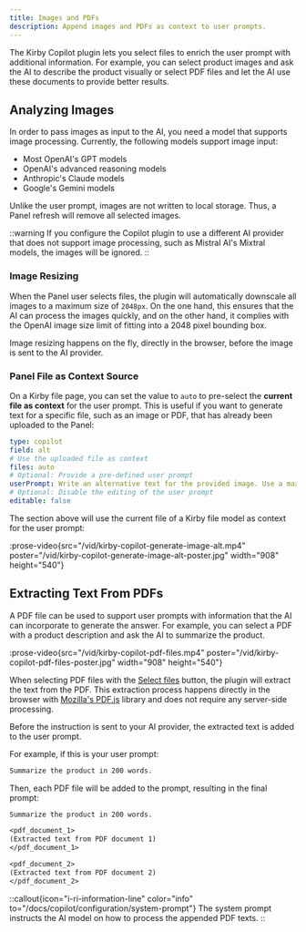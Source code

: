 ```yaml
---
title: Images and PDFs
description: Append images and PDFs as context to user prompts.
---
```


The Kirby Copilot plugin lets you select files to enrich the user prompt with additional information. For example, you can select product images and ask the AI to describe the product visually or select PDF files and let the AI use these documents to provide better results.

## Analyzing Images

In order to pass images as input to the AI, you need a model that supports image processing. Currently, the following models support image input:

- Most OpenAI's GPT models
- OpenAI's advanced reasoning models
- Anthropic's Claude models
- Google's Gemini models

Unlike the user prompt, images are not written to local storage. Thus, a Panel refresh will remove all selected images.

::warning
If you configure the Copilot plugin to use a different AI provider that does not support image processing, such as Mistral AI's Mixtral models, the images will be ignored.
::

### Image Resizing

When the Panel user selects files, the plugin will automatically downscale all images to a maximum size of `2048px`. On the one hand, this ensures that the AI can process the images quickly, and on the other hand, it complies with the OpenAI image size limit of fitting into a 2048 pixel bounding box.

Image resizing happens on the fly, directly in the browser, before the image is sent to the AI provider.

### Panel File as Context Source

On a Kirby file page, you can set the value to `auto` to pre-select the **current file as context** for the user prompt. This is useful if you want to generate text for a specific file, such as an image or PDF, that has already been uploaded to the Panel:

```yaml [sections/copilot.yml]
type: copilot
field: alt
# Use the uploaded file as context
files: auto
# Optional: Provide a pre-defined user prompt
userPrompt: Write an alternative text for the provided image. Use a maximum of 10 words.
# Optional: Disable the editing of the user prompt
editable: false
```

The section above will use the current file of a Kirby file model as context for the user prompt:

:prose-video{src="/vid/kirby-copilot-generate-image-alt.mp4" poster="/vid/kirby-copilot-generate-image-alt-poster.jpg" width="908" height="540"}

## Extracting Text From PDFs

A PDF file can be used to support user prompts with information that the AI can incorporate to generate the answer. For example, you can select a PDF with a product description and ask the AI to summarize the product.

:prose-video{src="/vid/kirby-copilot-pdf-files.mp4" poster="/vid/kirby-copilot-pdf-files-poster.jpg" width="908" height="540"}

When selecting PDF files with the [Select files](/docs/copilot/configuration/section#files) button, the plugin will extract the text from the PDF. This extraction process happens directly in the browser with [Mozilla's PDF.js](https://github.com/mozilla/pdf.js) library and does not require any server-side processing.

Before the instruction is sent to your AI provider, the extracted text is added to the user prompt.

For example, if this is your user prompt:

```txt
Summarize the product in 200 words.
```

Then, each PDF file will be added to the prompt, resulting in the final prompt:

```txt
Summarize the product in 200 words.

<pdf_document_1>
(Extracted text from PDF document 1)
</pdf_document_1>

<pdf_document_2>
(Extracted text from PDF document 2)
</pdf_document_2>
```

::callout{icon="i-ri-information-line" color="info" to="/docs/copilot/configuration/system-prompt"}
The system prompt instructs the AI model on how to process the appended PDF texts.
::
